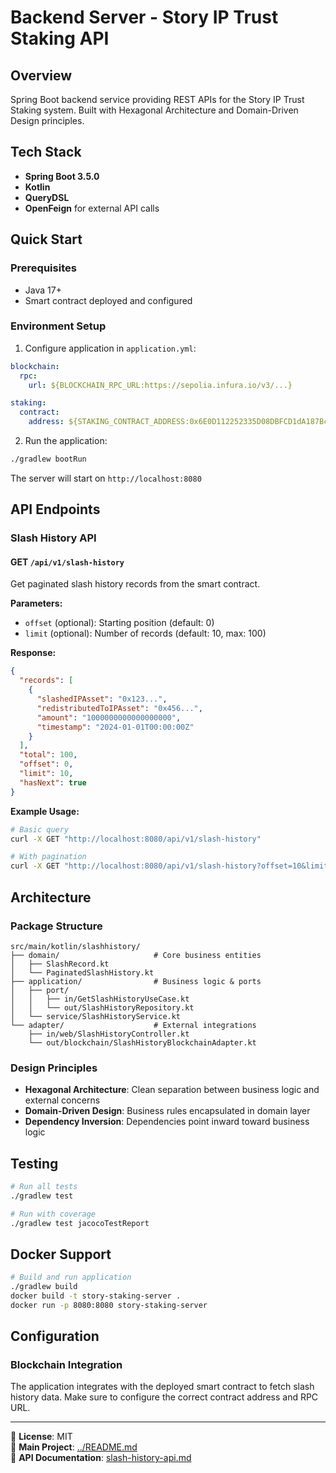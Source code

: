 # Backend Server - Story IP Trust Staking API

## Overview

Spring Boot backend service providing REST APIs for the Story IP Trust Staking system. Built with Hexagonal Architecture and Domain-Driven Design principles.

## Tech Stack

- **Spring Boot 3.5.0**
- **Kotlin**
- **QueryDSL**
- **OpenFeign** for external API calls

## Quick Start

### Prerequisites
- Java 17+
- Smart contract deployed and configured

### Environment Setup

1. Configure application in `application.yml`:
```yaml
blockchain:
  rpc:
    url: ${BLOCKCHAIN_RPC_URL:https://sepolia.infura.io/v3/...}

staking:
  contract:
    address: ${STAKING_CONTRACT_ADDRESS:0x6E0D112252335D08DBFCD1dA187Bcc43cdA62a9B}
```

2. Run the application:
```bash
./gradlew bootRun
```

The server will start on `http://localhost:8080`

## API Endpoints

### Slash History API

#### GET `/api/v1/slash-history`

Get paginated slash history records from the smart contract.

**Parameters:**
- `offset` (optional): Starting position (default: 0)
- `limit` (optional): Number of records (default: 10, max: 100)

**Response:**
```json
{
  "records": [
    {
      "slashedIPAsset": "0x123...",
      "redistributedToIPAsset": "0x456...",
      "amount": "1000000000000000000",
      "timestamp": "2024-01-01T00:00:00Z"
    }
  ],
  "total": 100,
  "offset": 0,
  "limit": 10,
  "hasNext": true
}
```

**Example Usage:**
```bash
# Basic query
curl -X GET "http://localhost:8080/api/v1/slash-history"

# With pagination
curl -X GET "http://localhost:8080/api/v1/slash-history?offset=10&limit=20"
```

## Architecture

### Package Structure
```
src/main/kotlin/slashhistory/
├── domain/                     # Core business entities
│   ├── SlashRecord.kt
│   └── PaginatedSlashHistory.kt
├── application/                # Business logic & ports
│   ├── port/
│   │   ├── in/GetSlashHistoryUseCase.kt
│   │   └── out/SlashHistoryRepository.kt
│   └── service/SlashHistoryService.kt
└── adapter/                    # External integrations
    ├── in/web/SlashHistoryController.kt
    └── out/blockchain/SlashHistoryBlockchainAdapter.kt
```

### Design Principles

- **Hexagonal Architecture**: Clean separation between business logic and external concerns
- **Domain-Driven Design**: Business rules encapsulated in domain layer
- **Dependency Inversion**: Dependencies point inward toward business logic

## Testing

```bash
# Run all tests
./gradlew test

# Run with coverage
./gradlew test jacocoTestReport
```

## Docker Support

```bash
# Build and run application
./gradlew build
docker build -t story-staking-server .
docker run -p 8080:8080 story-staking-server
```

## Configuration

### Blockchain Integration

The application integrates with the deployed smart contract to fetch slash history data. Make sure to configure the correct contract address and RPC URL.

---

📄 **License**: MIT  
🔗 **Main Project**: [../README.md](../README.md)  
📖 **API Documentation**: [slash-history-api.md](slash-history-api.md)
